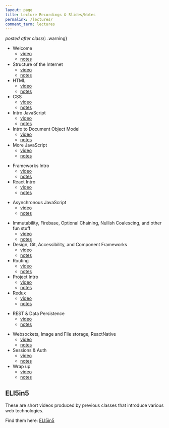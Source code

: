 ```yaml
---
layout: page
title: Lecture Recordings & Slides/Notes
permalink: /lectures/
comment_term: lectures
---
```

*posted after class*{: .warning}

* Welcome
  * [video](https://dartmouth.hosted.panopto.com/Panopto/Pages/Viewer.aspx?id=b5636c10-8712-4826-8a76-acfa016e4ff6)
  * [notes](00_welcome/)
* Structure of the Internet
  * [video](https://dartmouth.hosted.panopto.com/Panopto/Pages/Viewer.aspx?id=9354679d-b18c-419e-9c22-acfe000c7ff3)
  * [notes](01_interwebs/)
* HTML
  * [video](https://dartmouth.hosted.panopto.com/Panopto/Pages/Viewer.aspx?id=87374a71-d945-4c80-89a2-acfc01767237)
  * [notes](02_html/)
* CSS
  * [video](https://dartmouth.hosted.panopto.com/Panopto/Pages/Viewer.aspx?id=6fdc0ae8-ac00-4d9a-8898-acff010033e8)
  * [notes](03_css/)
* Intro JavaScript
  * [video](https://dartmouth.hosted.panopto.com/Panopto/Pages/Viewer.aspx?id=480d3114-eec6-4eaf-be65-ad02000323f3)
  * [notes](04_js1)
* Intro to Document Object Model
  * [video](https://dartmouth.hosted.panopto.com/Panopto/Pages/Viewer.aspx?id=9aeb2899-ac30-40cb-88b2-ad0400bab7ba)
  * [notes](04_dom)
* More JavaScript
  * [video](https://dartmouth.hosted.panopto.com/Panopto/Pages/Viewer.aspx?id=b8c8779a-5c7e-4e4b-86ea-ad0600d14e3f)
  * [notes](05_js2)
<!-- * Some Design Things -->
<!-- * [Some Design Things](03_design/) -->
<!-- * Git -->
<!-- * [Git](02_git/) -->
* Frameworks Intro
  * [video](https://dartmouth.hosted.panopto.com/Panopto/Pages/Viewer.aspx?id=977f426c-9145-40f4-8c0e-ad08017edc4a)
  * [notes](06_frameworks)
* React Intro
  * [video](https://dartmouth.hosted.panopto.com/Panopto/Pages/Viewer.aspx?id=785c6049-c90c-4c3b-a45f-ad0b0018597f)
  * [notes](07_react-intro)
<!-- * HUH 4/22 Project Intro -->
<!-- * HUH [4/24 Projects](07_project_intro) -->
* Asynchronous JavaScript
  * [video](https://dartmouth.hosted.panopto.com/Panopto/Pages/Viewer.aspx?id=4d23b271-571b-4b49-965f-ad0d00ea6a23)
  * [notes](08_asynch_js)
<!-- * [Asynch JS](08_asynch_js) -->
* Immutability, Firebase, Optional Chaining, Nullish Coalescing, and other fun stuff
  * [video](https://dartmouth.hosted.panopto.com/Panopto/Pages/Viewer.aspx?id=cc5242ac-02b5-4817-b054-ad0f015e7d22)
  * [notes](08_immutability)
* Design, Git, Accessibility, and Component Frameworks
  * [video](https://dartmouth.hosted.panopto.com/Panopto/Pages/Viewer.aspx?id=5e478033-279d-4d3a-8767-ad12016f0ade)
  * [notes](09_design-and-git)
* Routing
  * [video](https://dartmouth.hosted.panopto.com/Panopto/Pages/Viewer.aspx?id=d32b333c-f4ac-49f1-b133-ad13016bb273)
  * [notes](09_routing)
* Project Intro
  * [video](https://dartmouth.hosted.panopto.com/Panopto/Pages/Viewer.aspx?id=f8eaffc1-0665-4896-b695-ad16017ffc24)
  * [notes](12_projects_intro)
* Redux
  * [video](https://dartmouth.hosted.panopto.com/Panopto/Pages/Viewer.aspx?id=6a4f9458-c8a1-434a-916c-ad180189afa2)
  * [notes](10_redux)
  <!-- * [Redux](10_redux) -->
<!-- * Project Intro -->
<!-- * [Projects Intro](../assignments/project/#1) -->
<!-- * Teams -->
<!-- * 5/05 Teams -->
<!-- * [5/05 Teams](12_teams-intro) -->
<!-- * REST & Data Persistence -->
* REST & Data Persistence
  * [video](https://dartmouth.hosted.panopto.com/Panopto/Pages/Viewer.aspx?id=a71976a2-f57a-4f6e-845c-ad1d0163bf13)
  * [notes](12_rest_data)
<!-- * Websockets, Image and File storage, ReactNative -->
* Websockets, Image and File storage, ReactNative
  * [video](https://dartmouth.hosted.panopto.com/Panopto/Pages/Viewer.aspx?id=69a81303-c1d5-4cc1-ad8c-ad2500a21df0)
  * [notes](15_ec_shorts)
* Sessions & Auth
  * [video](https://dartmouth.hosted.panopto.com/Panopto/Pages/Viewer.aspx?id=67e06452-951a-456f-aae0-ad2601553eba)
  * [notes](13_sessions_auth)
* Wrap up
  * [video]()
  * [notes](16_wrapup)
<!-- * [Sessions & Auth](13_sessions_auth) -->
<!-- * [5/7 Teams](13_teams) -->
<!-- * 5/14 In Class TeamWork Time -->
<!-- * 5/19 In Class TeamWork Time -->
<!-- * 5/19 In Class TeamWork Time -->
<!-- * 5/21 Mockup Sharing -->
<!-- * 5/26 In Class TeamWork Time -->
<!-- * 5/28 In Class TeamWork Time -->
<!-- * 6/02 Wrapup -->
<!-- * [6/02 Wrapup](16_wrapup) -->
<!-- * 6/09 TBD Final Demo Session -->


## ELI5in5

These are short videos produced by previous classes that introduce various web technologies.

Find them here:  [ELI5in5](../eli5in5)
